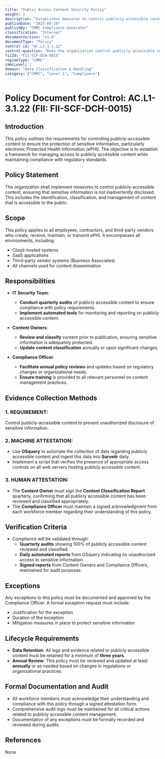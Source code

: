 ```yaml
---
title: "Public Access Content Security Policy"
weight: 1
description: "Establishes measures to control publicly-accessible content, safeguarding sensitive information and ensuring compliance with regulatory standards."
publishDate: "2025-09-29"
publishBy: "CMMC Compliance Generator"
classification: "Internal"
documentVersion: "v1.0"
documentType: "Policy"
control-id: "AC.L1-3.1.22"
control-question: "Does the organization control publicly-accessible content?"
fiiId: "FII-SCF-DCH-0015"
regimeType: "CMMC"
cmmcLevel: 1
domain: "Data Classification & Handling"
category: ["CMMC", "Level 1", "Compliance"]
---
```


# Policy Document for Control: AC.L1-3.1.22 (FII: FII-SCF-DCH-0015)

## Introduction
This policy outlines the requirements for controlling publicly-accessible content to ensure the protection of sensitive information, particularly electronic Protected Health Information (ePHI). The objective is to establish a framework for managing access to publicly accessible content while maintaining compliance with regulatory standards.

## Policy Statement
The organization shall implement measures to control publicly-accessible content, ensuring that sensitive information is not inadvertently disclosed. This includes the identification, classification, and management of content that is accessible to the public.

## Scope
This policy applies to all employees, contractors, and third-party vendors who create, receive, maintain, or transmit ePHI. It encompasses all environments, including:
- Cloud-hosted systems
- SaaS applications
- Third-party vendor systems (Business Associates)
- All channels used for content dissemination

## Responsibilities
- **IT Security Team**: 
  - **Conduct quarterly audits** of publicly accessible content to ensure compliance with policy requirements.
  - **Implement automated tools** for monitoring and reporting on publicly accessible content.
  
- **Content Owners**: 
  - **Review and classify** content prior to publication, ensuring sensitive information is adequately protected.
  - **Update content classification** annually or upon significant changes.

- **Compliance Officer**: 
  - **Facilitate annual policy reviews** and updates based on regulatory changes or organizational needs.
  - **Ensure training** is provided to all relevant personnel on content management practices.

## Evidence Collection Methods

### 1. REQUIREMENT:
Control publicly-accessible content to prevent unauthorized disclosure of sensitive information.

### 2. MACHINE ATTESTATION:
- Use **OSquery** to automate the collection of data regarding publicly accessible content and ingest this data into **Surveilr** daily.
- Implement a script that verifies the presence of appropriate access controls on all web servers hosting publicly accessible content.

### 3. HUMAN ATTESTATION:
- The **Content Owner** must sign the **Content Classification Report** quarterly, confirming that all publicly accessible content has been reviewed and classified appropriately.
- The **Compliance Officer** must maintain a signed acknowledgment from each workforce member regarding their understanding of this policy.

## Verification Criteria
- Compliance will be validated through:
  - **Quarterly audits** showing 100% of publicly accessible content reviewed and classified.
  - **Daily automated reports** from OSquery indicating no unauthorized access to sensitive information.
  - **Signed reports** from Content Owners and Compliance Officers, maintained for audit purposes.

## Exceptions
Any exceptions to this policy must be documented and approved by the Compliance Officer. A formal exception request must include:
- Justification for the exception
- Duration of the exception
- Mitigation measures in place to protect sensitive information

## Lifecycle Requirements
- **Data Retention**: All logs and evidence related to publicly accessible content must be retained for a minimum of **three years**.
- **Annual Review**: This policy must be reviewed and updated at least **annually** or as needed based on changes in regulations or organizational practices.

## Formal Documentation and Audit
- All workforce members must acknowledge their understanding and compliance with this policy through a signed attestation form.
- Comprehensive audit logs must be maintained for all critical actions related to publicly accessible content management.
- Documentation of any exceptions must be formally recorded and reviewed during audits.

## References
None